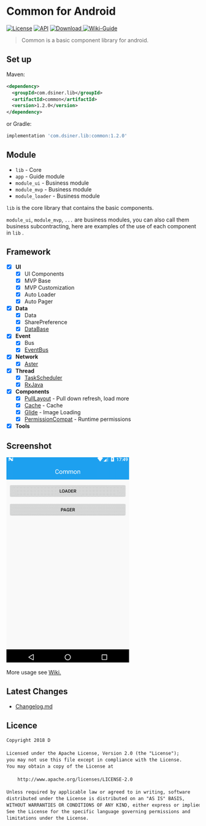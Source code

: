 # Common for Android

[![License](https://img.shields.io/badge/license-Apache%202-green.svg)](https://www.apache.org/licenses/LICENSE-2.0)
[![API](https://img.shields.io/badge/API-9%2B-green.svg?style=flat)](https://android-arsenal.com/api?level=11)
[![Download](https://api.bintray.com/packages/dsiner/maven/common/images/download.svg) ](https://bintray.com/dsiner/maven/common/_latestVersion)
[![Wiki-Guide](https://img.shields.io/badge/Wiki-Guide-brightgreen.svg)](https://github.com/Dsiner/Common/wiki)

>Common is a basic component library for android.

## Set up
Maven:
```xml
<dependency>
  <groupId>com.dsiner.lib</groupId>
  <artifactId>common</artifactId>
  <version>1.2.0</version>
</dependency>
```
or Gradle:
```groovy
implementation 'com.dsiner.lib:common:1.2.0'
```

## Module
- `lib`  -  Core
- `app`  -  Guide module
- `module_ui`  - Business module
- `module_mvp`  - Business module
- `module_loader`  - Business module

`lib` is the core library that contains the basic components.

`module_ui`, `module_mvp`, `...` are business modules, you can also call them business subcontracting, here are examples of the use of each component in `lib` .

## Framework
- [x] **UI**
    - [x] UI Components
    - [x] MVP Base
    - [x] MVP Customization
    - [x] Auto Loader
    - [x] Auto Pager
- [x] **Data**
    - [x] Data
    - [x] SharePreference
    - [x] [DataBase](https://github.com/Dsiner/AndroidOrm)
- [x] **Event**
    - [x] Bus
    - [x] [EventBus](https://github.com/greenrobot/EventBus)
- [x] **Network**
    - [x] [Aster](https://github.com/Dsiner/Aster)
- [x] **Thread**
    - [x] [TaskScheduler](https://github.com/Dsiner/TaskScheduler)
    - [x] [RxJava](https://github.com/ReactiveX/RxJava)
- [x] **Components**
    - [x] [PullLayout](https://github.com/Dsiner/PullLayout) - Pull down refresh, load more
    - [x] [Cache](https://github.com/Dsiner/Cache) - Cache
    - [x] [Glide](https://github.com/bumptech/glide) - Image Loading
    - [x] [PermissionCompat](https://github.com/Dsiner/PermissionCompat) - Runtime permissions
- [x] **Tools**

## Screenshot
<p>
   <img src="https://github.com/Dsiner/Resouce/blob/master/lib/Common/common.gif" width="320" alt="Screenshot"/>
</p>

More usage see [Wiki.](https://github.com/Dsiner/Common/wiki)

## Latest Changes
- [Changelog.md](CHANGELOG.md)

## Licence

```txt
Copyright 2018 D

Licensed under the Apache License, Version 2.0 (the "License");
you may not use this file except in compliance with the License.
You may obtain a copy of the License at

    http://www.apache.org/licenses/LICENSE-2.0

Unless required by applicable law or agreed to in writing, software
distributed under the License is distributed on an "AS IS" BASIS,
WITHOUT WARRANTIES OR CONDITIONS OF ANY KIND, either express or implied.
See the License for the specific language governing permissions and
limitations under the License.
```

